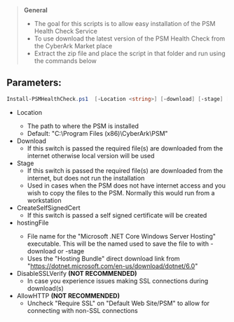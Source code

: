 > **General**
> - The goal for this scripts is to allow easy installation of the PSM Health Check Service
> - To use download the latest version of the PSM Health Check from the CyberArk Market place
> - Extract the zip file and place the script in that folder and run using the commands below
## Parameters:
```powershell
Install-PSMHealthCheck.ps1  [-Location <string>] [-download] [-stage] [-hostingFile <string>] [-DisableSSLVerify] [-AllowHTTP] [<CommonParameters>]

```
- Location <string>
	- The path to where the PSM is installed
    - Default: "C:\Program Files (x86)\CyberArk\PSM"
- Download
    - If this switch is passed the required file(s) are downloaded from the internet otherwise local version will be used
- Stage
    - If this switch is passed the required file(s) are downloaded from the internet, but does not run the installation
    - Used in cases when the PSM does not have internet access and you wish to copy the files to the PSM. Normally this would run from a workstation
- CreateSelfSignedCert
    - If this switch is passed a self signed certificate will be created
- hostingFile <String>
    - File name for the "Microsoft .NET Core Windows Server Hosting" executable. This will be the named used to save the file to with -download or -stage
    - Uses the "Hosting Bundle" direct download link from "https://dotnet.microsoft.com/en-us/download/dotnet/6.0"
- DisableSSLVerify
	**(NOT RECOMMENDED)**
	- In case you experience issues making SSL connections during download(s)
- AllowHTTP
	**(NOT RECOMMENDED)**
	- Uncheck "Require SSL" on "Default Web Site/PSM" to allow for connecting with non-SSL connections
